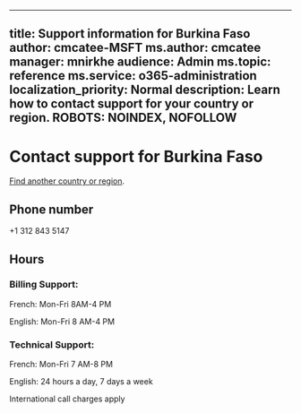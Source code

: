 ﻿
---                                
title: Support information for Burkina Faso
author: cmcatee-MSFT
ms.author: cmcatee
manager: mnirkhe
audience: Admin
ms.topic: reference
ms.service: o365-administration
localization_priority: Normal
description: Learn how to contact support for your country or region.
ROBOTS: NOINDEX, NOFOLLOW
---

# Contact support for Burkina Faso

[Find another country or region](../contact-support-for-business-products.md).

## Phone number
+1 312 843 5147

## Hours
### Billing Support:

French: Mon-Fri 8AM-4 PM

English: Mon-Fri 8 AM-4 PM

### Technical Support:

French: Mon-Fri 7 AM-8 PM

English: 24 hours a day, 7 days a week

International call charges apply


